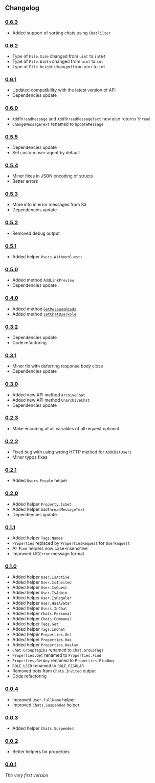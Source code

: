 ## Changelog

### [0.6.3](https://kaos.sh/pachca/0.6.3)

- Added support of sorting chats using `ChatFilter`

### [0.6.2](https://kaos.sh/pachca/0.6.2)

- Type of `File.Size` changed from `uint` to `int64`
- Type of `File.Width` changed from `uint` to `int`
- Type of `File.Height` changed from `uint` to `int`

### [0.6.1](https://kaos.sh/pachca/0.6.1)

- Updated compatibility with the latest version of API
- Dependencies update

### [0.6.0](https://kaos.sh/pachca/0.6.0)

- `AddThreadMessage` and `AddThreadMessageText` now also returns `Thread`
- `ChangeMessageText` renamed to `UpdateMessage`

### [0.5.5](https://kaos.sh/pachca/0.5.5)

- Dependencies update
- Set custom user-agent by default

### [0.5.4](https://kaos.sh/pachca/0.5.4)

- Minor fixes in JSON encoding of structs
- Better errors

### [0.5.3](https://kaos.sh/pachca/0.5.3)

- More info in error messages from S3
- Dependencies update

### [0.5.2](https://kaos.sh/pachca/0.5.2)

- Removed debug output

### [0.5.1](https://kaos.sh/pachca/0.5.1)

- Added helper `Users.WithoutGuests`

### [0.5.0](https://kaos.sh/pachca/0.5.0)

- Added method `AddLinkPreview`
- Dependencies update

### [0.4.0](https://kaos.sh/pachca/0.4.0)

- Added method [`GetMessageReads`](https://crm.pachca.com/dev/read_members/list/)
- Added method [`SetChatUserRole`](https://crm.pachca.com/dev/members/users/update/)

### [0.3.2](https://kaos.sh/pachca/0.3.2)

- Dependencies update
- Code refactoring

### [0.3.1](https://kaos.sh/pachca/0.3.1)

- Minor fix with deferring response body close
- Dependencies update

### [0.3.0](https://kaos.sh/pachca/0.3.0)

- Added new API method `ArchiveChat`
- Added new API method `UnarchiveChat`
- Dependencies update

### [0.2.3](https://kaos.sh/pachca/0.2.3)

- Make encoding of all variables of all request optional

### [0.2.2](https://kaos.sh/pachca/0.2.2)

- Fixed bug with using wrong HTTP method for `AddChatUsers`
- Minor typos fixes

### [0.2.1](https://kaos.sh/pachca/0.2.1)

- Added `Users.People` helper

### [0.2.0](https://kaos.sh/pachca/0.2.0)

- Added helper `Property.IsSet`
- Added helper `AddThreadMessageText`
- Dependencies update

### [0.1.1](https://kaos.sh/pachca/0.1.1)

- Added helper `Tags.Names`
- `Properties` replaced by `PropertiesRequest` for `UserRequest`
- All `Find` helpers now case-insensitive
- Improved `APIError` message format

### [0.1.0](https://kaos.sh/pachca/0.1.0)

- Added helper `User.IsActive`
- Added helper `User.IsInvited`
- Added helper `User.IsGuest`
- Added helper `User.IsAdmin`
- Added helper `User.IsRegular`
- Added helper `User.HasAvatar`
- Added helper `Users.InChat`
- Added helper `Chats.Personal`
- Added helper `Chats.Communal`
- Added helper `Tags.Get`
- Added helper `Tags.InChat`
- Added helper `Properties.Get`
- Added helper `Properties.Has`
- Added helper `Properties.HasAny`
- `Chat.GroupTagIDs` renamed to `Chat.GroupTags`
- `Properties.Get` renamed to `Properties.Find`
- `Properties.GetAny` renamed to `Properties.FindAny`
- `ROLE_USER` renamed to `ROLE_REGULAR`
- Removed bots from `Chats.Invited` output
- Code refactoring

### [0.0.4](https://kaos.sh/pachca/0.0.4)

- Improved `User.FullName` helper
- Improved `Chats.Suspended` helper

### [0.0.3](https://kaos.sh/pachca/0.0.3)

- Added helper `Chats.Suspended`

### [0.0.2](https://kaos.sh/pachca/0.0.2)

- Better helpers for properties

### [0.0.1](https://kaos.sh/pachca/0.0.1)

_The very first version_

